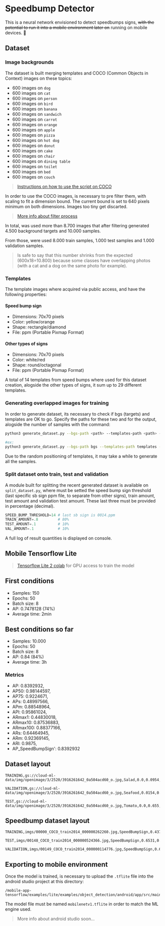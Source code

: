 # Speedbump Detector

This is a neural network envisioned to detect speedbumps signs, ~~with the potential to run it into a mobile environment later on~~ running on mobile devices. 🥳


## Dataset 

### Image backgrounds

The dataset is built merging templates and COCO (Common Objects in Context) images on these topics:

- 600 images on `dog`
- 600 images on `cat`
- 600 images on `person`
- 600 images on `bird`
- 600 images on `banana`
- 600 images on `sandwich`
- 600 images on `carrot`
- 600 images on `orange`
- 600 images on `apple`
- 600 images on `pizza`
- 600 images on `hot dog`
- 600 images on `donut`
- 600 images on `cake`
- 600 images on `chair`
- 600 images on `dining table`
- 600 images on `toilet`
- 600 images on `bed`
- 600 images on `couch`

> [Instructions on how to use the script on COCO](/script_coco/COCO_GETTING_STARTED.md)

In order to use the COCO images, is necessary to pre filter them, with scaling to fit a dimension bound. The current bound is set to 640 pixels minimum on both dimensions. Images too tiny get discarted.

> [More info about filter process](/dataset_mobile/FILTER.md)

In total, was used more than 8.700 images that after filtering generated 4.500 background targets and 10.000 samples. 

From those, were used 8.000 train samples, 1.000 test samples and 1.000 validation samples.

> Is safe to say that this number shrinks from the expected (600x18=10.800) because some classes have overlapping photos (with a cat and a dog on the same photo for example).

### Templates

The template images where acquired via public access, and have the following properties:

#### Speed bump sign 

- Dimensions: 70x70 pixels
- Color: yellow/orange
- Shape: rectangle/diamond
- File: ppm (Portable Pixmap Format)

#### Other types of signs

- Dimensions: 70x70 pixels
- Color: white/red
- Shape: round/octagonal
- File: ppm (Portable Pixmap Format)

A total of 14 templates from speed bumps where used for this dataset creation, alogside the other types of signs, it sum up to 29 different templates.

### Generating overlapped images for training

In order to generate dataset, its necessary to check if bgs (targets) and templates are OK to go. Specify the paths for these two and for the output, alogside the number of samples with the command:

```bash
python3 generate_dataset.py --bgs-path <path> --templates-path <path> --out-path <path> --total-images <number>

#ex:
python3 generate_dataset.py --bgs-path bgs --templates-path templates --out-path output --total-images 1500
```

Due to the random positioning of templates, it may take a while to generate all the samples.

### Split dataset onto train, test and validation

A module built for splitting the recent generated dataset is available on `split_dataset.py`, where must be setted the speed bump sign threshold (last specific sb sign ppm file, to separate from other signs), train amount, test amount and validation test amount. These last three must be provided in percentage (decimal). 

```py
SPEED_BUMP_THRESHOLD=14 # last sb sign is 0014.ppm
TRAIN_AMOUNT=.8         # 80%
TEST_AMOUNT=.1          # 10%
VAL_AMOUNT=.1           # 10%
```

A full log of result quantities is displayed on console.

## Mobile Tensorflow Lite

> [Tensorflow Lite 2 colab](https://colab.research.google.com/drive/1D2elywD2a8bsWZPGSxYv3RZKiP_h1jLR#scrollTo=Gb7qyhNL1yWt) for GPU access to train the model

## First conditions

- Samples: 150
- Epochs: 50
- Batch size: 8
- AP: 0.7478128 (74%) 
- Average time: 2min

## Best conditions so far

- Samples: 10.000
- Epochs: 50
- Batch size: 8
- AP: 0.84 (84%)
- Average time: 3h

### Metrics

- AP: 0.8392932,
- AP50: 0.98144597,
- AP75: 0.9224671,
- APs: 0.48997566,
- APm: 0.88548964,
- APl: 0.95861024,
- ARmax1: 0.44830018,
- ARmax10: 0.87536883,
- ARmax100: 0.88377166,
- ARs: 0.64464945,
- ARm: 0.92369145,
- ARl: 0.9875,
- AP_SpeedBumpSign': 0.8392932


## Dataset layout

```
TRAINING,gs://cloud-ml-data/img/openimage/3/2520/3916261642_0a504acd60_o.jpg,Salad,0.0,0.0954,,,0.977,0.957,,
```
```
VALIDATION,gs://cloud-ml-data/img/openimage/3/2520/3916261642_0a504acd60_o.jpg,Seafood,0.0154,0.1538,,,1.0,0.802,,
```
```
TEST,gs://cloud-ml-data/img/openimage/3/2520/3916261642_0a504acd60_o.jpg,Tomato,0.0,0.655,,,0.231,0.839,,
```

## Speedbump dataset layout

```
TRAINING,imgs/00000_COCO_train2014_000000262260.jpg,SpeedBumpSign,0.4375,0.1007,,,0.5453,0.2623,,
```
```
TEST,imgs/00148_COCO_train2014_000000524366.jpg,SpeedBumpSign,0.6531,0.0000,,,0.7844,0.1944,,
```
```
VALIDATION,imgs/00149_COCO_train2014_000000114776.jpg,SpeedBumpSign,0.6813,0.3167,,,0.7516,0.4104,,
```

## Exporting to mobile environment

Once the model is trained, is necessary to upload the `.tflite` file into the android studio project at this directory:

```
/mobile-app-tensorflow/examples/lite/examples/object_detection/android/app/src/main/assets
```

The model file must be named `mobilenetv1.tflite` in order to match the ML engine used.

>More info about android studio soon...